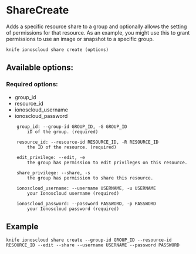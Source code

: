 # ShareCreate

Adds a specific resource share to a group and optionally allows the setting of permissions for that resource. As an example, you might use this to grant permissions to use an image or snapshot to a specific group.

```text
knife ionoscloud share create (options)
```

## Available options:

### Required options:

* group\_id
* resource\_id
* ionoscloud\_username
* ionoscloud\_password

```text
    group_id: --group-id GROUP_ID, -G GROUP_ID
        iD of the group. (required)

    resource_id: --resource-id RESOURCE_ID, -R RESOURCE_ID
        the ID of the resource. (required)

    edit_privilege: --edit, -e
        the group has permission to edit privileges on this resource.

    share_privilege: --share, -s
        the group has permission to share this resource.

    ionoscloud_username: --username USERNAME, -u USERNAME
        your Ionoscloud username (required)

    ionoscloud_password: --password PASSWORD, -p PASSWORD
        your Ionoscloud password (required)
```

## Example

```text
knife ionoscloud share create --group-id GROUP_ID --resource-id RESOURCE_ID --edit --share --username USERNAME --password PASSWORD
```


